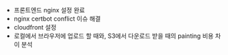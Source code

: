 - 프론트엔드 nginx 설정 완료
- nginx certbot conflict 이슈 해결
- cloudfront 설정
- 로컬에서 브라우저에 업로드 할 때와, S3에서 다운로드 받을 때의 painting 비용 차이 분석
